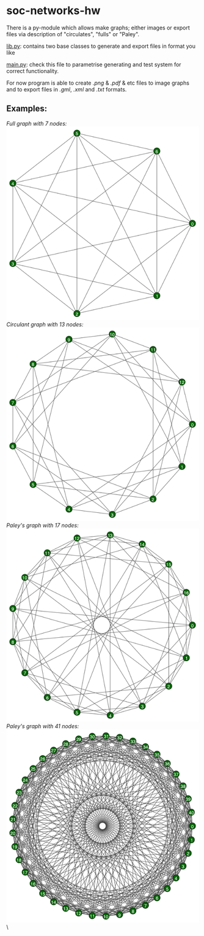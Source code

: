 # soc-networks-hw
There is a py-module which allows make graphs; either images or export files via description of "circulates",
"fulls" or "Paley".

[lib.py](lib.py): contains two base classes to generate and export files in format you like

[main.py](main.py): check this file to parametrise generating and test system for correct functionality.

For now program is able to create _.png_ & _.pdf_ & etc files to image graphs and to export files in _.gml_, _.xml_
and _.txt_ formats.

## Examples:
_Full graph with 7 nodes:_\
![Full graph with 7 nodes:](./img/gg_full_7.png "Full graph with 7 nodes:")\
_Circulant graph with 13 nodes:_\
![Circulant graph with 13 nodes:](./img/gg_cir_13.png)\
_Paley's graph with 17 nodes:_\
![Paley's graph with 17 nodes:](./img/gg_paley17.png)\
_Paley's graph with 41 nodes:_\
![Paley's graph with 41 nodes:](./img/gg_paley_41.png)\

